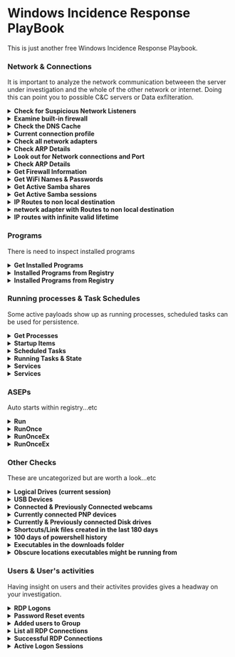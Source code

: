 # Windows Incidence Response PlayBook

This is just another free Windows Incidence Response Playbook.

### Network & Connections
It is important to analyze the network communication betweeen the server under investigation and the whole of the other network or internet. Doing this can point you to possible C&C servers or Data exfilteration.
<details><summary><b>Check for Suspicious Network Listeners</b></summary>
  
  ```sh
  netstat -naob | more
  ```
   Autorefresh every 5 secs
  ```sh
   netstat -naob 5
  ```
</details>
  
<details><summary><b>Examine built-in firewall</b></summary>
  
  ```sh
   netsh advfirewall show currentprofile
  ```
</details>

<details><summary><b>Check the DNS Cache</b></summary>
  
  ```sh
  Get-DnsClientCache | select Entry,Name, Status, TimeToLive
  ```
</details>

<details><summary><b>Current connection profile</b></summary>

  ```sh
  Get-NetConnectionProfile | select Name, InterfaceAlias, NetworkCategory, IPV4Connectivity, IPv6Connectivity
  ```
</details>

<details><summary><b>Check all network adapters</b></summary>

  ```sh
  Get-NetAdapter | select Name, InterfaceDescription, Status, MacAddress, LinkSpeed
  ```
</details>

<details><summary><b>Check ARP Details</b></summary>

  ```sh
  Get-NetNeighbor | select InterfaceAlias, IPAddress, LinkLayerAddress
  ```
</details>

<details><summary><b>Look out for Network connections and Port</b></summary>

  ```sh
  Get-NetTCPConnection | Select-Object LocalAddress, LocalPort, RemoteAddress, RemotePort, State, OwningProcess, @{Name="Process";Expression={(Get-Process -Id   $_.OwningProcess).ProcessName}}
  ```
</details>

<details><summary><b>Check ARP Details</b></summary>

  ```sh
  Get-NetNeighbor | select InterfaceAlias, IPAddress, LinkLayerAddress
  ```
</details>

<details><summary><b>Get Firewall Information</b></summary>

  ```sh
  Get-NetFirewallRule | select-object Name, DisplayName, Description, Direction, Action, EdgeTraversalPolicy, Owner, EnforcementStatus
  ```
</details>

<details><summary><b>Get WiFi Names & Passwords</b></summary>

  ```sh
  netsh.exe wlan show profiles | Select-String "\:(.+)$" | %{$wlanname=$_.Matches.Groups[1].Value.Trim(); $_} | %{(netsh wlan show profile name="$wlanname" key=clear)}  | Select-String 'Key Content\W+\:(.+)$' | %{$wlanpass=$_.Matches.Groups[1].Value.Trim(); $_} | %{[PSCustomObject]@{ PROFILE_NAME=$wlanname;PASSWORD=$wlanpass }}
  ```
</details>

<details><summary><b>Get Active Samba shares</b></summary>

  ```sh
  Get-SMBShare | select description, path, volume
  ```
</details>

<details><summary><b>Get Active Samba sessions</b></summary>

  ```sh
  Get-SMBSession -ea silentlycontinue
  ```
</details>

<details><summary><b>IP Routes to non local destination</b></summary>

  ```sh
  Get-NetRoute | Where-Object -FilterScript { $_.NextHop -Ne "::" } | Where-Object -FilterScript { $_.NextHop -Ne "0.0.0.0" } | Where-Object -FilterScript { ($_.NextHop.SubString(0,6) -Ne "fe80::") }
  ```
</details>

<details><summary><b>network adapter with Routes to non local destination</b></summary>

  ```sh
  Get-NetRoute | Where-Object -FilterScript { $_.NextHop -Ne "::" } | Where-Object -FilterScript { $_.NextHop -Ne "0.0.0.0" } | Where-Object -FilterScript { ($_.NextHop.SubString(0,6) -Ne "fe80::") }
  ```
</details>

<details><summary><b>IP routes with infinite valid lifetime</b></summary>

  ```sh
  Get-NetRoute | Where-Object -FilterScript { $_.ValidLifetime -Eq ([TimeSpan]::MaxValue) }
  ```
</details>

### Programs
There is need to inspect installed programs

<details><summary><b>Get Installed Programs</b></summary>

  ```sh
  Get-CimInstance -ClassName win32_product | Select-Object Name, Version, Vendor, InstallDate, InstallSource, PackageName, LocalPackage
  ```
</details>

<details><summary><b>Installed Programs from Registry</b></summary>

  ```sh
  Get-ItemProperty HKLM:\Software\Wow6432Node\Microsoft\Windows\CurrentVersion\Uninstall\* | Select-Object DisplayName, DisplayVersion, Publisher, InstallDate
  ```
</details>

<details><summary><b>Installed Programs from Registry</b></summary>

  ```sh
  Get-MpComputerStatus
  ```
</details>

### Running processes & Task Schedules
Some active payloads show up as running processes, scheduled tasks can be used for persistence.

<details><summary><b>Get Processes</b></summary>

  ```sh
  Get-Process | Select Handles, StartTime, PM, VM, SI, id, ProcessName, Path, Product, FileVersion
  ```
</details>

<details><summary><b>Startup Items</b></summary>

  ```sh
  Get-WmiObject Win32_StartupCommand | select Command, User, Caption
  ```
</details>

<details><summary><b>Scheduled Tasks</b></summary>

  ```sh
  Get-ScheduledTask | ? State -eq running
  ```
</details>

<details><summary><b>Running Tasks & State</b></summary>

  ```sh
  Get-ScheduledTask | ? State -eq running | Get-ScheduledTaskInfo
  ```
</details>

<details><summary><b>Services</b></summary>

  ```sh
  Get-Service | Select-Object Name, DisplayName, Status, StartType
  ```
</details>

<details><summary><b>Services</b></summary>

  ```sh
  Get-Service | Select-Object Name, DisplayName, Status, StartType
  ```
</details>

### ASEPs
Auto starts within registry...etc

<details><summary><b>Run</b></summary>

  ```sh
  Get-ItemProperty -Path HKLM:\Software\Microsoft\Windows\CurrentVersion\Run
  ```
</details>

<details><summary><b>RunOnce</b></summary>

  ```sh
  Get-ItemProperty -Path HKLM:\Software\Microsoft\Windows\CurrentVersion\RunOnce
  ```
</details>

<details><summary><b>RunOnceEx</b></summary>

  ```sh
  Get-ItemProperty -Path HKLM:\Software\Microsoft\Windows\CurrentVersion\RunOnceEx
  ```
</details>

<details><summary><b>RunOnceEx</b></summary>

  ```sh
  Get-ItemProperty -Path HKLM:\Software\Microsoft\Windows\CurrentVersion\RunOnceEx
  ```
</details>

### Other Checks
These are uncategorized but are worth a look...etc

<details><summary><b>Logical Drives (current session)</b></summary>

  ```sh
  get-wmiobject win32_logicaldisk | select DeviceID, DriveType, FreeSpace, Size, VolumeName
  ```
</details>

<details><summary><b>USB Devices</b></summary>

  ```sh
  Get-ItemProperty -Path HKLM:\System\CurrentControlSet\Enum\USB*\*\* | select FriendlyName, Driver, mfg, DeviceDesc
  ```
</details>

<details><summary><b>Connected & Previously Connected webcams</b></summary>

  ```sh
  Get-WmiObject Win32_PnPEntity | where {$_.caption -match 'camera'} -EA SilentlyContinue | where caption -match 'camera'
  ```
</details>

<details><summary><b>Currently connected PNP devices</b></summary>

  ```sh
  Get-PnpDevice -PresentOnly -class 'USB', 'DiskDrive', 'Mouse', 'Keyboard', 'Net', 'Image', 'Media', 'Monitor'
  ```
</details>

<details><summary><b>Currently & Previously connected Disk drives</b></summary>

  ```sh
  Get-ItemProperty -Path HKLM:\SYSTEM\CurrentControlSet\Enum\USBSTOR\*\* | Select FriendlyName
  ```
</details>

<details><summary><b>Shortcuts/Link files created in the last 180 days</b></summary>

  ```sh
  Get-WmiObject Win32_ShortcutFile | select Filename, Caption, @{NAME='CreationDate';Expression={$_.ConvertToDateTime($_.CreationDate)}}, @{Name='LastAccessed';Expression={$_.ConvertToDateTime($_.LastAccessed)}}, @{Name='LastModified';Expression={$_.ConvertToDateTime($_.LastModified)}}, Target | Where-Object {$_.LastModified -gt ((Get-Date).AddDays(-180)) } | sort LastModified -Descending
  ```
</details>

<details><summary><b>100 days of powershell history</b></summary>

  ```sh
  Get-History -count 500 | select id, commandline, startexecutiontime, endexecutiontime
  ```
</details>

<details><summary><b>Executables in the downloads folder</b></summary>

  ```sh
  Get-ChildItem C:\Users\*\Downloads\* -recurse  |  select  PSChildName, Root, Name, FullName, Extension, CreationTimeUTC, LastAccessTimeUTC, LastWriteTimeUTC, Attributes | where {$_.extension -eq '.exe'}
  ```
</details>

<details><summary><b>Obscure locations executables might be running from</b></summary>

  ```sh
  Get-ChildItem C:\Users\*\AppData\Local\Temp\* -recurse  |  select  PSChildName, Root, Name, FullName, Extension, CreationTimeUTC, LastAccessTimeUTC, LastWriteTimeUTC, Attributes | where {$_.extension -eq '.exe'}
  ```
  
  ```sh
  Get-ChildItem C:\Temp\* -recurse  |  select  PSChildName, Root, Name, FullName, Extension, CreationTimeUTC, LastAccessTimeUTC, LastWriteTimeUTC, Attributes | where {$_.extension -eq '.exe'}
  ```
  
  ```sh
  Get-ChildItem C:\PerfLogs\* -recurse  |  select  PSChildName, Root, Name, FullName, Extension, CreationTimeUTC, LastAccessTimeUTC, LastWriteTimeUTC, Attributes | where {$_.extension -eq '.exe'}
  ```
  
  ```sh
  Get-ChildItem C:\Users\*\Documents\* -recurse  |  select  PSChildName, Root, Name, FullName, Extension, CreationTimeUTC, LastAccessTimeUTC, LastWriteTimeUTC, Attributes | where {$_.extension -eq '.exe'}
  ```
</details>

### Users & User's activities
Having insight on users and their activites provides gives a headway on your investigation.

<details><summary><b>RDP Logons</b></summary>

  ```sh
  Get-WinEvent -FilterHashtable @{LogName='Security'; ID=4624} | Where-Object { $_.Message -like "*LogonType`:` 10*" } | ForEach-Object { $event = $_; $xml = [xml]$event.ToXml(); $xml.Event.EventData.Data | Where-Object { $_.Name -eq 'TargetUserName' } | Select-Object -ExpandProperty '#text'}
  ```
</details>

<details><summary><b>Password Reset events</b></summary>

  ```sh
  Get-WinEvent -FilterHashtable @{LogName='Security'; ID=4724} | ForEach-Object { $event = $_; $xml = [xml]$event.ToXml(); $xml.Event.EventData.Data | Where-Object { $_.Name -eq 'TargetUserName' } | Select-Object -ExpandProperty '#text'}
  ```
</details>

<details><summary><b>Added users to Group</b></summary>

  ```sh
  Get-WinEvent -FilterHashtable @{LogName='Security'; ID=4728} | ForEach-Object { $event = $_; $xml = [xml]$event.ToXml(); $xml.Event.EventData.Data | Where-Object { $_.Name -eq 'TargetUserName' } | Select-Object -ExpandProperty '#text'}
  ```
</details>

<details><summary><b>List all RDP Connections</b></summary>

  ```sh
  Get-WinEvent -LogName Microsoft-Windows-TerminalServices-RemoteConnectionManager/Operational
  ```
</details>

<details><summary><b>Successful RDP Connections</b></summary>

  ```sh
  Get-EventLog security -after (Get-date -hour 0 -minute 0 -second 0) | ?{$_.eventid -eq 4624 -and $_.Message -match 'logon type:\s+(10)\s'} | Out-GridView
  ```
</details>

<details><summary><b>Active Logon Sessions</b></summary>

  ```sh
  qwinsta
  ```
</details>
